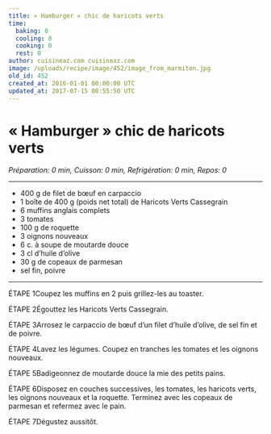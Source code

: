 ```yaml
---
title: « Hamburger » chic de haricots verts 
time:
  baking: 0
  cooling: 0
  cooking: 0
  rest: 0
author: cuisineaz.com cuisineaz.com
image: /uploads/recipe/image/452/image_from_marmiton.jpg
old_id: 452
created_at: 2016-01-01 00:00:00 UTC
updated_at: 2017-07-15 08:55:50 UTC
---
```


# « Hamburger » chic de haricots verts 

*Préparation: 0 min, Cuisson: 0 min, Refrigération: 0 min, Repos: 0*

---

- 400 g de filet de bœuf en carpaccio
- 1 boîte de 400 g (poids net total) de Haricots Verts Cassegrain
- 6 muffins anglais complets
- 3 tomates
- 100 g de roquette
- 3 oignons nouveaux
- 6 c. à soupe de moutarde douce
- 3 cl d’huile d’olive
- 30 g de copeaux de parmesan
- sel fin, poivre

---

ÉTAPE 1Coupez les muffins en 2 puis grillez-les au toaster.

ÉTAPE 2Égouttez les Haricots Verts Cassegrain.

ÉTAPE 3Arrosez le carpaccio de bœuf d’un filet d’huile d’olive, de sel fin et de poivre.

ÉTAPE 4Lavez les légumes. Coupez en tranches les tomates et les oignons nouveaux.

ÉTAPE 5Badigeonnez de moutarde douce la mie des petits pains.

ÉTAPE 6Disposez en couches successives, les tomates, les haricots verts, les oignons nouveaux et la roquette. Terminez avec les copeaux de parmesan et refermez avec le pain.

ÉTAPE 7Dégustez aussitôt.
